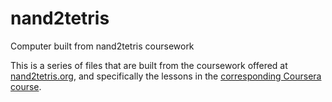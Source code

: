 # nand2tetris
Computer built from nand2tetris coursework

This is a series of files that are built from the coursework offered at <a href="http://www.nand2tetris.org/" title="Nand to Tetris">nand2tetris.org</a>, and specifically the lessons in the <a href="https://www.coursera.org/learn/build-a-computer" title="Nand to Tetris on Coursera">corresponding Coursera course</a>.
